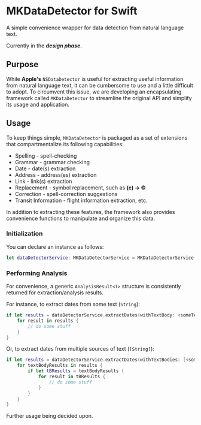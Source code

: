 # **MKDataDetector for Swift**
A simple convenience wrapper for data detection from natural language text.

Currently in the _**design phase**_.

## Purpose

While **Apple's** `NSDataDetector` is useful for extracting useful information from natural language text, it can be cumbersome to use and a little difficult to adopt. To circumvent this issue, we are developing an encapsulating framework called `MKDataDetector` to streamline the original API and simplify its usage and application.

## Usage

To keep things simple, `MKDataDetector` is packaged as a set of extensions that compartmentalize its following capabilities:

* Spelling - spell-checking
* Grammar - grammar checking
* Date - date(s) extraction
* Address - address(es) extraction
* Link - link(s) extraction
* Replacement - symbol replacement, such as **(c) -> ©**
* Correction - spell-correction suggestions
* Transit Information - flight information extraction, etc.

In addition to extracting these features, the framework also provides convenience functions to manipulate and organize this data.

### Initialization

You can declare an instance as follows:
```swift
let dataDetectorService: MKDataDetectorService = MKDataDetectorService()
```

### Performing Analysis

For convenience, a generic `AnalysisResult<T>` structure is consistently returned for extraction/analysis results.

For instance, to extract dates from some text (`String`):
```swift
if let results = dataDetectorService.extractDates(withTextBody: <someText>) {
    for result in results {
        // do some stuff
    }
}
```

Or, to extract dates from multiple sources of text (`[String]`):
```swift
if let results = dataDetectorService.extractDates(withTextBodies: [<someText>, <someText>, ...]) {
    for textBodyResults in results {
        if let tBResults = textBodyResults {
            for result in tBResults {
                // do some stuff
            }
        }
    }
}
```

Further usage being decided upon.
